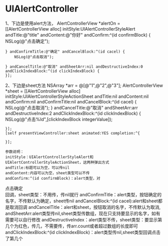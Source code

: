 # UIAlertController

1、下边是使用alert方法，
 AlertControllerView *alertOn = [[AlertControllerView alloc] initStyle:UIAlertControllerStyleAlert andTitle:@"title" andContent:@"你好" andConfirm:^(id confirmBlock) {
        NSLog(@"点击确定");

    } andConfirmTitle:@"确定" andCancelBlock:^(id cacel) {
        NSLog(@"点击取消");

    } andCancelTitle:@"取消" andSheetArr:nil andDestructiveIndex:0 andClickIndexBlock:^(id clickIndexBlock) {
    }];
    
 2、下边是sheet方法
 NSArray *arr = @[@"1",@"2",@"3"];
    AlertControllerView *sheet = [[AlertControllerView alloc] initStyle:UIAlertControllerStyleActionSheet andTitle:nil andContent:nil andConfirm:nil andConfirmTitle:nil andCancelBlock:^(id cacel) {
        NSLog(@"点击取消");
    } andCancelTitle:@"取消" andSheetArr:arr andDestructiveIndex:2 andClickIndexBlock:^(id clickIndexBlock) {
        NSLog(@"点击%ld",[clickIndexBlock integerValue]);

    }];
    [self presentViewController:sheet animated:YES completion:^{
        
    }];
    
    参数说明：
    initStyle：UIAlertControllerStyleAlert和UIAlertControllerStyleActionSheet，这两种弹出方式
    andTitle:标题可以为空，可以传nil
    andContent:内容可以为空，sheet类型可以不传
    andConfirm:^(id confirmBlock)：alert类型，对    
点击确定    
回调，sheet类型：不用传，传nil就行
    andConfirmTitle：alert类型，按钮确定的名字，不传默认为确定，sheet传nil
    andCancelBlock:^(id cacel):alert和sheet都是取消回调
    andCancelTitle：alert和sheet，按钮取消的名字，不传默认为取消,
    andSheetArr:alert类型传nil,sheet类型传数组，现在只支持要显示的名字，如有需要可以自行修改
    andDestructiveIndex：alert类型不传，sheet类型：要显示第几个为红色，传几，不需要传，传arr.count或者超过数组的长度即可
    andClickIndexBlock:^(id clickIndexBlock)：alert类型传nil,sheet类型回调点击了第几个
    
    
    
        
